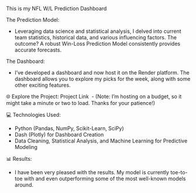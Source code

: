 This is my NFL W/L Prediction Dashboard

The Prediction Model:

-	Leveraging data science and statistical analysis, I delved into current team statistics, historical data, and various influencing factors. The outcome? A robust Win-Loss Prediction Model consistently provides accurate forecasts.

The Dashboard:

-	I’ve developed a dashboard and now host it on the Render platform. The dashboard allows you to explore my picks for the week, along with some other exciting features.

🌐 Explore the Project: Project Link
 -	(Note: I’m hosting on a budget, so it might take a minute or two to load. Thanks for your patience!)

💻 Technologies Used:

* Python (Pandas, NumPy, Scikit-Learn, SciPy)
* Dash (Plotly) for Dashboard Creation
* Data Cleaning, Statistical Analysis, and Machine Learning for Predictive Modeling

📊 Results:

-	I have been very pleased with the results. My model is currently toe-to-toe with and even outperforming some of the most well-known models around.
